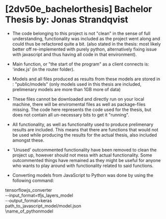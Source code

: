 # [2dv50e_bachelorthesis] Bachelor Thesis by: Jonas Strandqvist

* The code belonging to this project is not "clean" in the sense of full understanding, 
functionality was included as the project went along and could thus be refactored quite a bit. 
(also stated in the thesis: most likely better off re-implemented with purely python, 
alternatively fixing issue with javascript and thus having all code in that environment).

* Main function, or "the start of the program" as a client connects is: 'index.js' (in the router folder).

* Models and all files produced as results from these models are stored in : "public/models"
(only models used in this thesis are included, prelimenary models are more than 1GB more of data)

* These files cannot be downloaded and directly run on your local machine, there will be enviromental files as well as package-files missing.
The code here represents the code used for the thesis, but does not contain all un-necessary bits to get it "running".

* All functionality, as well as functionality used to produce prelimenary results are included.
This means that there are functions that would not be used while producing the results for the actual thesis, also included amongst these.

* 'Unused' outcommented functionality have been removed to clean the project up, however should not mess with actual functionality.
Some outcommented things have remained as they might be useful for anyone who wants to play around with functionality related to said functions.

* Converting models from JavaScript to Python was done by using the following command:

tensorflowjs_converter \
 --input_format=tfjs_layers_model \
 --output_format=keras \
 path_to_javascript_model/model.json \
 \name_of_pythonmodel
